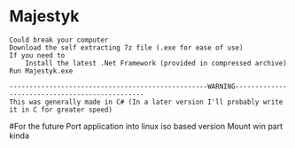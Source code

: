# Majestyk
	Could break your computer 
	Download the self extracting 7z file (.exe for ease of use)
	If you need to
		Install the latest .Net Framework (provided in compressed archive)
	Run Majestyk.exe 
	
	--------------------------------------------------WARNING-----------------------------------------------	
	This was generally made in C# (In a later version I'll probably write it in C for greater speed) 

#For the future
	Port application into linux iso based version
	Mount win part
	kinda
	
